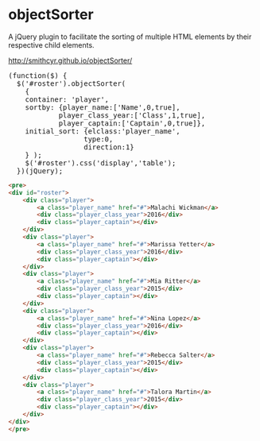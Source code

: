 objectSorter
============

A jQuery plugin to facilitate the sorting of multiple HTML elements by their respective child elements.

http://smithcyr.github.io/objectSorter/

<pre>
(function($) {
  $('#roster').objectSorter( 
    {
    container: 'player',
    sortby: {player_name:['Name',0,true],
            player_class_year:['Class',1,true],
            player_captain:['Captain',0,true]},
    initial_sort: {elclass:'player_name',
                  type:0,
                  direction:1}
    } );
    $('#roster').css('display','table');
  })(jQuery);
</pre>
    
```html
<pre>
<div id="roster">
    <div class="player">
	    <a class="player_name" href="#">Malachi Wickman</a>
	    <div class="player_class_year">2016</div>
	    <div class="player_captain"></div>
    </div>
    <div class="player">
	    <a class="player_name" href="#">Marissa Yetter</a>
	    <div class="player_class_year">2016</div>
	    <div class="player_captain"></div>
    </div>
    <div class="player">
	    <a class="player_name" href="#">Mia Ritter</a>
	    <div class="player_class_year">2015</div>
	    <div class="player_captain"></div>
    </div>
    <div class="player">
	    <a class="player_name" href="#">Nina Lopez</a>
	    <div class="player_class_year">2016</div>
	    <div class="player_captain"></div>
    </div>
    <div class="player">
	    <a class="player_name" href="#">Rebecca Salter</a>
	    <div class="player_class_year">2015</div>
	    <div class="player_captain"></div>
    </div>
    <div class="player">
	    <a class="player_name" href="#">Talora Martin</a>
	    <div class="player_class_year">2015</div>
	    <div class="player_captain"></div>
    </div>
</div>
</pre>
```
